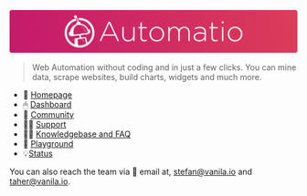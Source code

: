 ![](https://raw.githubusercontent.com/automatio-co/automatio-intro-tasks/master/Assets/logo.png)
> Web Automation without coding and in just a few clicks. You can mine data, scrape websites, build charts, widgets and much more.

- 🏡 [Homepage](https://automatio.co/)
- 🖱 [Dashboard](https://app.automatio.co/)
- 👥 [Community](https://community.vanila.io/automatio)
- 👨‍💻 [Support](https://support.automatio.co/)
- 👩‍🏫 [Knowledgebase and FAQ](https://help.automatio.co/)
- 🤾 [Playground](https://play.automatio.co/)
- 💡[Status](https://status.automatio.co/)

You can also reach the team via 📧 email at, stefan@vanila.io and taher@vanila.io.
